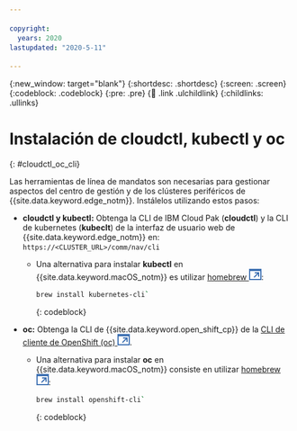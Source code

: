 ```yaml
---

copyright:
  years: 2020
lastupdated: "2020-5-11"

---
```


{:new_window: target="blank"}
{:shortdesc: .shortdesc}
{:screen: .screen}
{:codeblock: .codeblock}
{:pre: .pre}
{:child: .link .ulchildlink}
{:childlinks: .ullinks}

# Instalación de cloudctl, kubectl y oc
{: #cloudctl_oc_cli}

Las herramientas de línea de mandatos son necesarias para gestionar aspectos del centro de gestión y de los clústeres periféricos de {{site.data.keyword.edge_notm}}. Instálelos utilizando estos pasos:

* **cloudctl y kubectl:** Obtenga la CLI de IBM Cloud Pak (**cloudctl**)
y la CLI de kubernetes (**kubeclt**) de la interfaz de usuario web de
{{site.data.keyword.edge_notm}} en: `https://<CLUSTER_URL>/comm/nav/cli`

  * Una alternativa para instalar **kubectl** en {{site.data.keyword.macOS_notm}} es utilizar [homebrew ![Se abre en otro separador](../../images/icons/launch-glyph.svg "Se abre en otro separador")](https://brew.sh/):
  
    ```bash
    brew install kubernetes-cli`
    ```
    {: codeblock}

* **oc:** Obtenga la CLI de {{site.data.keyword.open_shift_cp}} de la [CLI de cliente de OpenShift (oc) ![Se abre en otro separador](../../images/icons/launch-glyph.svg "Se abre en otro separador")](https://mirror.openshift.com/pub/openshift-v4/clients/ocp/latest/).

  * Una alternativa para instalar **oc** en {{site.data.keyword.macOS_notm}} consiste en utilizar [homebrew ![Se abre en otro separador](../../images/icons/launch-glyph.svg "Se abre en otro separador")](https://brew.sh/):
  
    ```bash
    brew install openshift-cli`
    ```
    {: codeblock}
